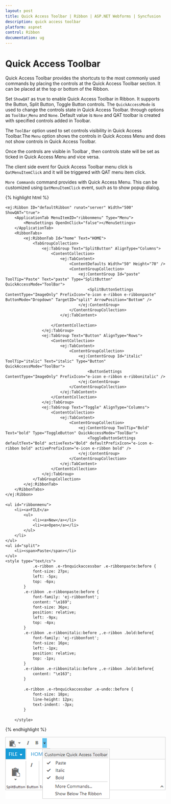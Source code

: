```yaml
---
layout: post
title: Quick Access Toolbar | Ribbon | ASP.NET Webforms | Syncfusion
description: quick access toolbar 
platform: aspnet
control: Ribbon
documentation: ug
---
```


# Quick Access Toolbar

Quick Access Toolbar provides the shortcuts to the most commonly used commands by placing the controls at the Quick Access Toolbar section. It can be placed at the top or bottom of the Ribbon.

Set `ShowQAT` as true to enable Quick Access Toolbar in Ribbon. It supports the Button, Split Button, Toggle Button controls. The `QuickAccessMode` is used to change the controls state in Quick Access Toolbar. through options as `ToolBar`,`Menu` and `None`. Default value is `None` and QAT toolbar is created with specified controls added in Toolbar.

The `ToolBar` option used to set controls visibility in Quick Access Toolbar.The `Menu` option shows the controls in Quick Access Menu and does not show controls in Quick Access Toolbar.

Once the controls are visible in Toolbar , then controls state will be set as ticked in Quick Access Menu and vice versa.  

The client side event for Quick Access Toolbar menu click is `QatMenuItemClick` and it will be triggered with QAT menu item click.

`More Commands` command provides with Quick Access Menu. This can be customized using `QatMenuItemClick` event, such as to show popup dialog. 


{% highlight html %}

	<ej:Ribbon ID="defaultRibbon" runat="server" Width="500" ShowQAT="true">
		<ApplicationTab MenuItemID="ribbonmenu" Type="Menu">
			<MenuSettings OpenOnClick="false"></MenuSettings>
		</ApplicationTab>
		<RibbonTabs>
			<ej:RibbonTab Id="home" Text="HOME">
				<TabGroupCollection>
					<ej:TabGroup Text="SplitButton" AlignType="Columns">
						<ContentCollection>
							<ej:TabContent>
								<ContentDefaults Width="50" Height="70" />
								<ContentGroupCollection>
									<ej:ContentGroup Id="paste" ToolTip="Paste" Text="paste" Type="SplitButton" QuickAccessMode="ToolBar">
										<SplitButtonSettings ContentType="ImageOnly" PrefixIcon="e-icon e-ribbon e-ribbonpaste" ButtonMode="Dropdown" TargetID="split" ArrowPosition="Bottom" />
									</ej:ContentGroup>
								</ContentGroupCollection>
							</ej:TabContent>
	
						</ContentCollection>
					</ej:TabGroup>
					<ej:TabGroup Text="Button" AlignType="Rows">
						<ContentCollection>
							<ej:TabContent>
								<ContentGroupCollection>
									<ej:ContentGroup Id="italic" ToolTip="italic" Text="italic" Type="Button" QuickAccessMode="ToolBar">
										<ButtonSettings ContentType="ImageOnly" PrefixIcon="e-icon e-ribbon e-ribbonitalic" />
									</ej:ContentGroup>
								</ContentGroupCollection>
							</ej:TabContent>
						</ContentCollection>
					</ej:TabGroup>
					<ej:TabGroup Text="Toggle" AlignType="Columns">
						<ContentCollection>
							<ej:TabContent>
								<ContentGroupCollection>
									<ej:ContentGroup ToolTip="Bold" Text="bold" Type="ToggleButton" QuickAccessMode="ToolBar">
										<ToggleButtonSettings defaultText="Bold" activeText="Bold" defaultPrefixIcon="e-icon e-ribbon bold" activePrefixIcon="e-icon e-ribbon bold" />
									</ej:ContentGroup>
								</ContentGroupCollection>
							</ej:TabContent>
						</ContentCollection>
					</ej:TabGroup>
				</TabGroupCollection>
			</ej:RibbonTab>
		</RibbonTabs>
	</ej:Ribbon>
	
	<ul id="ribbonmenu">
		<li><a>FILE</a>
			<ul>
				<li><a>New</a></li>
				<li><a>Open</a></li>
			</ul>
		</li>
	</ul>
	<ul id="split">
		<li><span>Paste</span></li>
	</ul>
	<style type="text/cs">
				.e-ribbon .e-rbnquickaccessbar .e-ribbonpaste:before {
				font-size: 27px;
				left: -5px;
				top: -6px;
			}
			.e-ribbon .e-ribbonpaste:before {
				font-family: 'ej-ribbonfont';
				content: "\e169";
				font-size: 36px;
				position: relative;
				left: -9px;
				top: -4px;
			}
			.e-ribbon .e-ribbonitalic:before ,.e-ribbon .bold:before{
				font-family: 'ej-ribbonfont';
				font-size: 16px;
				left: -1px;
				position: relative;
				top: -1px;
			}
			.e-ribbon .e-ribbonitalic:before ,.e-ribbon .bold:before{
				content: "\e163";
			}
		
			.e-ribbon .e-rbnquickaccessbar .e-undo::before {
				font-size: 18px;
				line-height: 12px;
				text-indent: -3px;
			}    
	
		</style>

{% endhighlight %}

![](Quick-Access-Toolbar_images/Quick-Access-toolbar_img1.png)